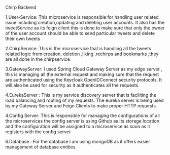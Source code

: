 Chirp Backend

1.User-Service: This microservice is responsible for handling user related issue including creation,updating and deleting user accounts. It also has the tweetService as its feign client this is done to make sure that only the owner of the user account
             should be able to send particular tweets and delete their own tweets

             
2.ChirpService: This is the microservice that is handling all the tweets related logic from creation, deletion ,liking ,rechirps and bookmarks ,they are all done in the chirpservice


3.GatewayServer: I used Spring Cloud Gateway Server as my edge server , this is managing all the external request and making sure that the request are authenticated using the Keycloak OpenIDConnect security protocols. It will also be used for security
                 as it authenticates all the requests.



4.EurekaServer : This is my service discovery server that is faciliting the load balancing,and routing of my requests. The eureka server is being used by my Gateway Server and Feign Clients to make proper HTTP requests.



4.Config Server: This is responsible for managing the configurations of all the microservices the config server is using Github as its storage location and the configuration will be assigned to a microservice as soon as it registers with the config 
                  server

                  
6.Database : For the database l am using mongoDB as it offers easier management of database entities.

